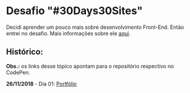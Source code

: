 # Desafio "#30Days30Sites"

Decidi aprender um pouco mais sobre desenvolvimento Front-End. Então entrei no desafio. Mais informações sobre ele [aqui](http://www.codelegy.com/30days30sites/).

## Histórico:

**Obs.:** os links desse tópico apontam para o repositório respectivo no CodePen.

**26/11/2018** - Dia 01: [Portfólio](https://codepen.io/vanribeiro/project/editor/XVjKPW)